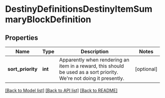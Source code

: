 # DestinyDefinitionsDestinyItemSummaryBlockDefinition

## Properties
Name | Type | Description | Notes
------------ | ------------- | ------------- | -------------
**sort_priority** | **int** | Apparently when rendering an item in a reward, this should be used as a sort priority. We&#39;re not doing it presently. | [optional] 

[[Back to Model list]](../README.md#documentation-for-models) [[Back to API list]](../README.md#documentation-for-api-endpoints) [[Back to README]](../README.md)



